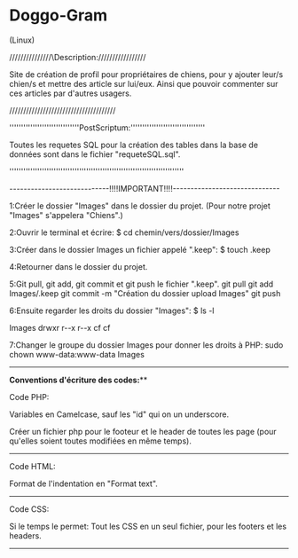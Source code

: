 
# Doggo-Gram

(Linux)

/\/\/\/\/\/\/\/\/\/\/\/\/\/\/\Description:/\/\/\/\/\/\/\/\/\/\/\/\/\/\/\/\/

Site de création de profil pour propriétaires de chiens,
pour y ajouter leur/s chien/s et mettre des article sur lui/eux.
Ainsi que pouvoir commenter sur ces articles par d'autres usagers.

/\/\/\/\/\/\/\/\/\/\/\/\/\/\/\/\/\/\/\/\/\/\/\/\/\/\/\/\/\/\/\/\/\/\/\/\/\/


''''''''''''''''''''''''''''''PostScriptum:''''''''''''''''''''''''''''''''

Toutes les requetes SQL pour la création des tables dans la base de
données sont dans le fichier "requeteSQL.sql".

'''''''''''''''''''''''''''''''''''''''''''''''''''''''''''''''''''''''''''


----------------------------!!!!IMPORTANT!!!!------------------------------

1:Créer le dossier "Images" dans le dossier du projet.
(Pour notre projet "Images" s'appelera "Chiens".)

2:Ouvrir le terminal et écrire:
$ cd chemin/vers/dossier/Images

3:Créer dans le dossier Images un fichier appelé ".keep":
$ touch .keep

4:Retourner dans le dossier du projet.

5:Git pull, git add, git commit et git push le fichier ".keep".
git pull
git add Images/.keep
git commit -m "Création du dossier upload Images"
git push

6:Ensuite regarder les droits du dossier "Images":
$ ls -l

Images drwxr r--x r--x cf cf

7:Changer le groupe du dossier Images pour donner les droits à PHP:
sudo chown www-data:www-data Images

---------------------------------------------------------------------------


********************Conventions d'écriture des codes:**********************

Code PHP:

Variables en Camelcase, sauf les "id" qui on un underscore.

Créer un fichier php pour le footeur et le header
de toutes les page (pour qu'elles soient toutes
modifiées en même temps).

***************************************************************************

Code HTML:

Format de l'indentation en "Format text".

***************************************************************************

Code CSS:

Si le temps le permet: 
Tout les CSS en un seul fichier,
pour les footers et les headers.

***************************************************************************